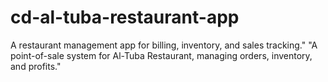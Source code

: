 # cd-al-tuba-restaurant-app
A restaurant management app for billing, inventory, and sales tracking."  "A point-of-sale system for Al-Tuba Restaurant, managing orders, inventory, and profits."
